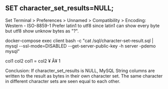 ## SET character_set_results=NULL;
Set Terminal > Preferences > Unnamed > Compatibility > Encoding: Western - ISO-8859-1
Prefer latin1 to utf8 since latin1 can show every byte but utf8 show unknow bytes as "?".

docker-compose exec client bash -c "cat /sql/character-set-result.sql | mysql --ssl-mode=DISABLED --get-server-public-key -h server -pdemo mysql"

col1	col2	col1 = col2
¥	Â¥	1

Conclusion: 
If character_set_results is NULL, MySQL String columns are written to the result as bytes in their own character set.
The same character in different character sets are seen equal to each other.
